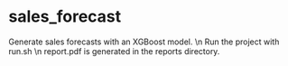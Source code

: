 sales_forecast
==============================

Generate sales forecasts with an XGBoost model. \n
Run the project with run.sh \n
report.pdf is generated in the reports directory. 

